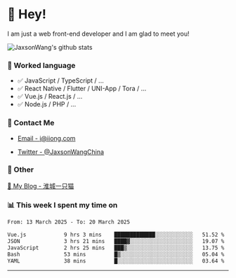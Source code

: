 # 👋 Hey!

I am just a web front-end developer and I am glad to meet you!

![JaxsonWang's github stats](https://github-readme-stats.vercel.app/api?username=JaxsonWang&&show_icons=true&&title_color=1abc9c&&icon_color=1abc9c)


### 📝 Worked language

- ✅ JavaScript / TypeScript / ...
- ✅ React Native / Flutter / UNI-App / Tora / ...
- ✅ Vue.js / React.js / ...
- ✅ Node.js / PHP / ...

### 📮 Contact Me

- [Email - i@iiong.com](mailto:i@iiong.com)

- [Twitter - @JaxsonWangChina](https://twitter.com/JaxsonWangChina)

### 🤪 Other

[📌 My Blog - 淮城一只猫](https://iiong.com)

### 📊 This week I spent my time on

<!--START_SECTION:waka-->

```txt
From: 13 March 2025 - To: 20 March 2025

Vue.js            9 hrs 3 mins    █████████████░░░░░░░░░░░░   51.52 %
JSON              3 hrs 21 mins   ████▓░░░░░░░░░░░░░░░░░░░░   19.07 %
JavaScript        2 hrs 25 mins   ███▒░░░░░░░░░░░░░░░░░░░░░   13.75 %
Bash              53 mins         █▒░░░░░░░░░░░░░░░░░░░░░░░   05.04 %
YAML              38 mins         █░░░░░░░░░░░░░░░░░░░░░░░░   03.64 %
```

<!--END_SECTION:waka-->

---

